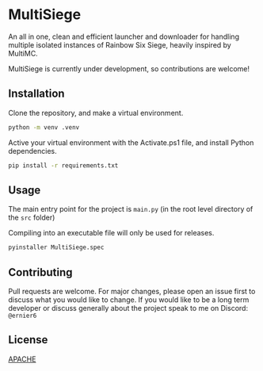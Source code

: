 # MultiSiege

An all in one, clean and efficient launcher and downloader for handling multiple isolated instances of Rainbow Six Siege, heavily inspired by MultiMC.

MultiSiege is currently under development, so contributions are welcome!

## Installation

Clone the repository, and make a virtual environment.

```bash
python -m venv .venv
```

Active your virtual environment with the Activate.ps1 file, and install Python dependencies.

```bash
pip install -r requirements.txt
```

## Usage

The main entry point for the project is `main.py` (in the root level directory of the `src` folder)

Compiling into an executable file will only be used for releases.

```bash
pyinstaller MultiSiege.spec
```

## Contributing

Pull requests are welcome. For major changes, please open an issue first
to discuss what you would like to change.
If you would like to be a long term developer or discuss generally about the project speak to me on Discord: `@ernier6`

## License

[APACHE](http://www.apache.org/licenses/LICENSE-2.0)
